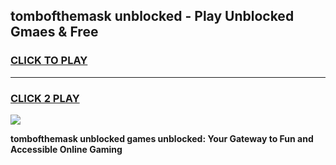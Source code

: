 
## tombofthemask unblocked - Play Unblocked Gmaes & Free
<h3>
<a href="https://news.freeplayer.one?title=tombofthemask_unblocked&ref=23F">CLICK TO PLAY</a></h3>
<hr>

<h3>
<a href="https://news.freeplayer.one?title=tombofthemask_unblocked&ref=23F">CLICK 2 PLAY</a>
  
</h3>

<a href="https://news.freeplayer.one?title=tombofthemask_unblocked&ref=23F/"><img src="https://clearcache.store/games.png"></a>


**tombofthemask unblocked games unblocked: Your Gateway to Fun and Accessible Online Gaming**
